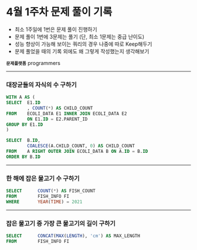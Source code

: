 # 4월 1주차 문제 풀이 기록

- 최소 1주일에 1번은 문제 풀이 진행하기
- 문제 풀이 1번에 3문제는 풀기 (단, 최소 1문제는 중급 난이도)
- 성능 향상이 가능해 보이는 쿼리의 경우 나중에 따로 Keep해두기
- 문제 풀었을 때의 기록 외에도 왜 그렇게 작성했는지 생각해보기

**`문제플랫폼`** programmers

---

### **대장균들의 자식의 수 구하기**

```sql
WITH A AS (
SELECT  E1.ID
        , COUNT(*) AS CHILD_COUNT
FROM    ECOLI_DATA E1 INNER JOIN ECOLI_DATA E2 
        ON E1.ID = E2.PARENT_ID
GROUP BY E1.ID
)

SELECT  B.ID, 
        COALESCE(A.CHILD_COUNT, 0) AS CHILD_COUNT
FROM    A RIGHT OUTER JOIN ECOLI_DATA B ON A.ID = B.ID
ORDER BY B.ID
```

---

### **한 해에 잡은 물고기 수 구하기**

```sql
SELECT      COUNT(*) AS FISH_COUNT
FROM        FISH_INFO FI
WHERE       YEAR(TIME) = 2021
```

---

### 잡은 물고기 중 가장 큰 물고기의 길이 구하기

```sql
SELECT      CONCAT(MAX(LENGTH), 'cm') AS MAX_LENGTH
FROM        FISH_INFO FI
```